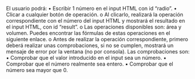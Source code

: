 El usuario podrá:
• Escribir 1 número en el input HTML con id “radio”.
• Clicar a cualquier botón de operación.
o Al clicarlo, realizará la operación correspondiente con el número del input HTML y mostrará el resultado en el input HTML, con id “result”.
o Las operaciones disponibles son: área y volumen. Puedes encontrar las fórmulas de estas operaciones en el siguiente enlace.
o Antes de realizar la operación correspondiente, primero deberá realizar unas comprobaciones, si no se cumplen, mostrará un mensaje de error por la ventana (no por consola). Las comprobaciones son:
▪ Comprobar que el valor introducido en el input sea un número.
▪ Comprobar que el número realmente sea entero.
▪ Comprobar que el número sea mayor que 0.

